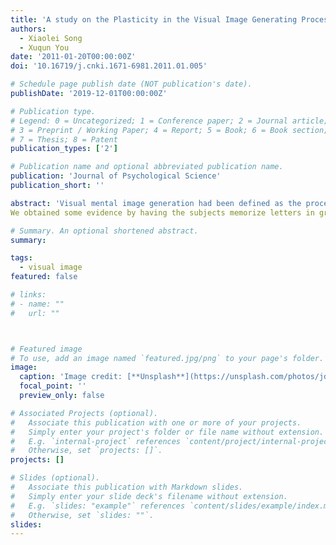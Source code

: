 ```yaml
---
title: 'A study on the Plasticity in the Visual Image Generating Process'
authors:
  - Xiaolei Song
  - Xuqun You
date: '2011-01-20T00:00:00Z'
doi: '10.16719/j.cnki.1671-6981.2011.01.005'

# Schedule page publish date (NOT publication's date).
publishDate: '2019-12-01T00:00:00Z'

# Publication type.
# Legend: 0 = Uncategorized; 1 = Conference paper; 2 = Journal article;
# 3 = Preprint / Working Paper; 4 = Report; 5 = Book; 6 = Book section;
# 7 = Thesis; 8 = Patent
publication_types: ['2']

# Publication name and optional abbreviated publication name.
publication: 'Journal of Psychological Science'
publication_short: ''

abstract: 'Visual mental image generation had been defined as the process during which long-term memory knowledge of the visualappearance of objects or scenes is used to create a short-term percept-like image.It is a complex and multi-componential cognitiveprocess,and a most basic process in visual mental image processs.A systematic research on it will help us not only deeply understandthe law of human visual mental image processing,but also most effectively exame and evaluate visual spatial cognition functional levelin practice.Does functional plasticity really exist in visual mental image generation process?What roles do both hemispheres play inimage generation process?All these questions need to be explored again.The present study adopted a standardized image generation task to examine the cognitive plasticity in the visual image generatingprocess.Two experiments were conducted to test the processing level of image generating respectively in systematically trained collegestudents and children of three different age phases.In two experiments,a classical image generation task was adopted to investigatethe cognitive plasticity of simple letter image generation.The subjects were cued to form images within a grid or within a set of fourcorner brackets;a single X mark was enclosed within each stimulus,and the subjects were to determine whether the X mark wouldhave fallen on an imaged pattern.To ensure that participants mentally generated the target letter,probe location was varied.'Early'probes appeared on letter segments that were first produced when the letter was drawn;while'late'probes appeared on later producedsegments.The reaction time (measured from the end of the question to the onset of the participants'response)and error rates wererecorded and analyzed.The aim of these experiments was to clarify whether functional plasticity really existed in visual mental imagegeneration process.
We obtained some evidence by having the subjects memorize letters in grids (which were easily encoded using descriptions of thepositions of segments)or within a space delineated by four brackets (which required memorizing the precise positions of thesegments).In Experiment 1,we found evidence that the grid task elicited a left hemisphere categorical strategy;while the brackettask elicited a right hemisphere 'coordinate'strategy.And it was shown that the visual image generation level changed after a long-term systemic training,and some degree of practice effect was found.In Experiment 2,the results revealed the significant andcomplex effects of probe location on categorical and coordinate image generation abilities.Specifically,early probes elicited a strongright hemisphere advantage for both tasks across all ages,whereas late probes produced a left hemisphere dissociation betweencategorical and coordinate processing.The left hemisphere dissociation was evident only for 10-year-olds and 14-year-olds,suggestingthat young children are not yet proficient in generating spatial representations.The present results suggested that the visual image generation level revealed some changes after the long-term systematic trainingor age factors influenced,showed some extent of practice effect and age effcct,which indicated younger children are not yet proficientin generating spatial representations.nine or so perhaps is the critical period in children's development of spatial representations orcategorical image generation abilities,and the highest functional plasticity period that individuals'visual image generation processinginfluenced by some hereditary and intrinsic attributes of the cerebral nervous anatomic structure,the processing system of visual imagegenerating showed a relatively high cognitive plasticity and susceptibility"

# Summary. An optional shortened abstract.
summary: 

tags:
  - visual image
featured: false

# links:
# - name: ""
#   url: ""



# Featured image
# To use, add an image named `featured.jpg/png` to your page's folder.
image:
  caption: 'Image credit: [**Unsplash**](https://unsplash.com/photos/jdD8gXaTZsc)'
  focal_point: ''
  preview_only: false

# Associated Projects (optional).
#   Associate this publication with one or more of your projects.
#   Simply enter your project's folder or file name without extension.
#   E.g. `internal-project` references `content/project/internal-project/index.md`.
#   Otherwise, set `projects: []`.
projects: []

# Slides (optional).
#   Associate this publication with Markdown slides.
#   Simply enter your slide deck's filename without extension.
#   E.g. `slides: "example"` references `content/slides/example/index.md`.
#   Otherwise, set `slides: ""`.
slides:
---
```


